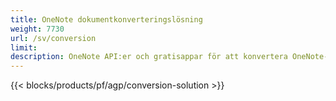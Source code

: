 ```yaml
---
title: OneNote dokumentkonverteringslösning 
weight: 7730
url: /sv/conversion
limit: 
description: OneNote API:er och gratisappar för att konvertera OneNote-filer till PDF, bilder och HTML
---
```


{{< blocks/products/pf/agp/conversion-solution >}} 